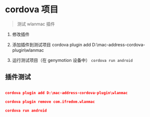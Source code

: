 # cordova 项目

> 测试 wlanmac 插件

1. 修改插件

2. 添加插件到测试项目 cordova plugin add D:\mac-address-cordova-plugin\wlanmac

3. 运行测试项目（在 genymotion 设备中） `cordova run android`

## 插件测试

```json

cordova plugin add D:\mac-address-cordova-plugin\wlanmac

cordova plugin remove com.ifredom.wlanmac

cordova run android

```
